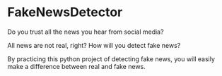 # FakeNewsDetector
Do you trust all the news you hear from social media?

All news are not real, right?
How will you detect fake news?

By practicing this python project of detecting fake news, you will easily make a difference between real and fake news.
